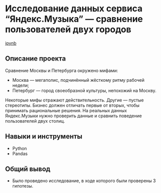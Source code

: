 # Исследование данных сервиса “Яндекс.Музыка” — сравнение пользователей двух городов

[ipynb](https://github.com/MSH77/Portfolio/blob/main/Project%201/%D0%9C%D1%83%D0%B7%D1%8B%D0%BA%D0%B0%20%D0%B1%D0%BE%D0%BB%D1%8C%D1%88%D0%B8%D1%85%20%D0%B3%D0%BE%D1%80%D0%BE%D0%B4%D0%BE%D0%B2.ipynb)

## Описание проекта

Сравнение Москвы и Петербурга окружено мифами:
- Москва — мегаполис, подчинённый жёсткому ритму рабочей недели;
- Петербург — город своеобразной культуры, непохожий на Москву.

Некоторые мифы отражают действительность. Другие — пустые стереотипы. Бизнес должен отличать первые от вторых, чтобы принимать рациональные решения. На реальных данных Яндекс.Музыки нужно проверить данные и сравнить поведение пользователей двух столиц.

## Навыки и инструменты

- Python
- Pandas

## Общий вывод

- Было проведено исследование, в ходе которого были проверены 3 гипотезы.



